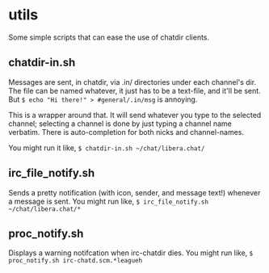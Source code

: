 # utils

Some simple scripts that can ease the use of chatdir clients.

## chatdir-in.sh
Messages are sent, in chatdir, via .in/ directories under each channel's dir.
The file can be named whatever, it just has to be a text-file, and it'll be
sent. But `$ echo "Hi there!" > #general/.in/msg` is annoying.

This is a wrapper around that. It will send whatever you type to the selected
channel; selecting a channel is done by just typing a channel name verbatim.
There is auto-completion for both nicks and channel-names.

You might run it like, `$ chatdir-in.sh ~/chat/libera.chat/`


## irc_file_notify.sh
Sends a pretty notification (with icon, sender, and message text!) whenever a
message is sent. You might run like, `$ irc_file_notify.sh ~/chat/libera.chat/*`


## proc_notify.sh
Displays a warning notifcation when irc-chatdir dies.
You might run like, `$ proc_notify.sh irc-chatd.scm.*leagueh`

